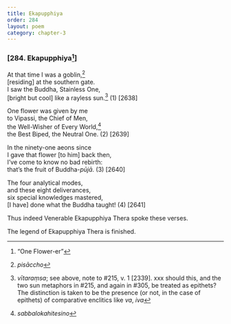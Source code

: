 ```yaml
---
title: Ekapupphiya
order: 284
layout: poem
category: chapter-3
---
```


### \[284. Ekapupphiya[^1]\]

At that time I was a goblin,[^2]  
\[residing\] at the southern gate.  
I saw the Buddha, Stainless One,  
\[bright but cool\] like a rayless sun.[^3] (1) \[2638\]

One flower was given by me  
to Vipassi, the Chief of Men,  
the Well-Wisher of Every World,[^4]  
the Best Biped, the Neutral One. (2) \[2639\]

In the ninety-one aeons since  
I gave that flower \[to him\] back then,  
I’ve come to know no bad rebirth:  
that’s the fruit of Buddha-*pūjā*. (3) \[2640\]

The four analytical modes,  
and these eight deliverances,  
six special knowledges mastered,  
\[I have\] done what the Buddha taught! (4) \[2641\]

Thus indeed Venerable Ekapupphiya Thera spoke these verses.

The legend of Ekapupphiya Thera is finished.

[^1]: “One Flower-er”

[^2]: *pisā<span class="diacritics" data-state="on">c</span><span class="no-diacritics" data-state="off">ch</span>o*

[^3]: *vītaraṃsa*; see above, note to \#215, v. 1 \[2339\]. xxx should this, and the two sun metaphors in \#215, and again in \#305, be treated as epithets? The distinction is taken to be the presence (or not, in the case of epithets) of comparative enclitics like *va*, *iva*

[^4]: *sabbalokahitesino*
